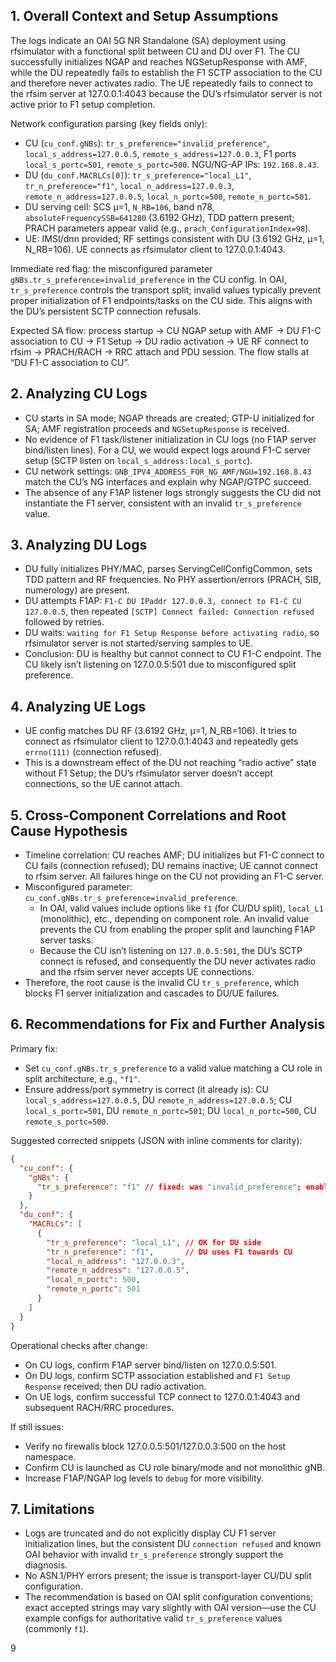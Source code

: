 ## 1. Overall Context and Setup Assumptions
The logs indicate an OAI 5G NR Standalone (SA) deployment using rfsimulator with a functional split between CU and DU over F1. The CU successfully initializes NGAP and reaches NGSetupResponse with AMF, while the DU repeatedly fails to establish the F1 SCTP association to the CU and therefore never activates radio. The UE repeatedly fails to connect to the rfsim server at 127.0.0.1:4043 because the DU’s rfsimulator server is not active prior to F1 setup completion.

Network configuration parsing (key fields only):
- CU (`cu_conf.gNBs`): `tr_s_preference="invalid_preference"`, `local_s_address=127.0.0.5`, `remote_s_address=127.0.0.3`, F1 ports `local_s_portc=501`, `remote_s_portc=500`. NGU/NG-AP IPs: `192.168.8.43`.
- DU (`du_conf.MACRLCs[0]`): `tr_s_preference="local_L1"`, `tr_n_preference="f1"`, `local_n_address=127.0.0.3`, `remote_n_address=127.0.0.5`, `local_n_portc=500`, `remote_n_portc=501`.
- DU serving cell: SCS µ=1, `N_RB=106`, band n78, `absoluteFrequencySSB=641280` (3.6192 GHz), TDD pattern present; PRACH parameters appear valid (e.g., `prach_ConfigurationIndex=98`).
- UE: IMSI/dnn provided; RF settings consistent with DU (3.6192 GHz, µ=1, N_RB=106). UE connects as rfsimulator client to 127.0.0.1:4043.

Immediate red flag: the misconfigured parameter `gNBs.tr_s_preference=invalid_preference` in the CU config. In OAI, `tr_s_preference` controls the transport split; invalid values typically prevent proper initialization of F1 endpoints/tasks on the CU side. This aligns with the DU’s persistent SCTP connection refusals.

Expected SA flow: process startup → CU NGAP setup with AMF → DU F1-C association to CU → F1 Setup → DU radio activation → UE RF connect to rfsim → PRACH/RACH → RRC attach and PDU session. The flow stalls at “DU F1-C association to CU”.

## 2. Analyzing CU Logs
- CU starts in SA mode; NGAP threads are created; GTP-U initialized for SA; AMF registration proceeds and `NGSetupResponse` is received.
- No evidence of F1 task/listener initialization in CU logs (no F1AP server bind/listen lines). For a CU, we would expect logs around F1-C server setup (SCTP listen on `local_s_address:local_s_portc`).
- CU network settings: `GNB_IPV4_ADDRESS_FOR_NG_AMF/NGU=192.168.8.43` match the CU’s NG interfaces and explain why NGAP/GTPC succeed.
- The absence of any F1AP listener logs strongly suggests the CU did not instantiate the F1 server, consistent with an invalid `tr_s_preference` value.

## 3. Analyzing DU Logs
- DU fully initializes PHY/MAC, parses ServingCellConfigCommon, sets TDD pattern and RF frequencies. No PHY assertion/errors (PRACH, SIB, numerology) are present.
- DU attempts F1AP: `F1-C DU IPaddr 127.0.0.3, connect to F1-C CU 127.0.0.5`, then repeated `[SCTP] Connect failed: Connection refused` followed by retries.
- DU waits: `waiting for F1 Setup Response before activating radio`, so rfsimulator server is not started/serving samples to UE.
- Conclusion: DU is healthy but cannot connect to CU F1-C endpoint. The CU likely isn’t listening on 127.0.0.5:501 due to misconfigured split preference.

## 4. Analyzing UE Logs
- UE config matches DU RF (3.6192 GHz, µ=1, N_RB=106). It tries to connect as rfsimulator client to 127.0.0.1:4043 and repeatedly gets `errno(111)` (connection refused).
- This is a downstream effect of the DU not reaching “radio active” state without F1 Setup; the DU’s rfsimulator server doesn’t accept connections, so the UE cannot attach.

## 5. Cross-Component Correlations and Root Cause Hypothesis
- Timeline correlation: CU reaches AMF; DU initializes but F1-C connect to CU fails (connection refused); DU remains inactive; UE cannot connect to rfsim server. All failures hinge on the CU not providing an F1-C server.
- Misconfigured parameter: `cu_conf.gNBs.tr_s_preference=invalid_preference`.
  - In OAI, valid values include options like `f1` (for CU/DU split), `local_L1` (monolithic), etc., depending on component role. An invalid value prevents the CU from enabling the proper split and launching F1AP server tasks.
  - Because the CU isn’t listening on `127.0.0.5:501`, the DU’s SCTP connect is refused, and consequently the DU never activates radio and the rfsim server never accepts UE connections.
- Therefore, the root cause is the invalid CU `tr_s_preference`, which blocks F1 server initialization and cascades to DU/UE failures.

## 6. Recommendations for Fix and Further Analysis
Primary fix:
- Set `cu_conf.gNBs.tr_s_preference` to a valid value matching a CU role in split architecture, e.g., `"f1"`.
- Ensure address/port symmetry is correct (it already is): CU `local_s_address=127.0.0.5`, DU `remote_n_address=127.0.0.5`; CU `local_s_portc=501`, DU `remote_n_portc=501`; DU `local_n_portc=500`, CU `remote_s_portc=500`.

Suggested corrected snippets (JSON with inline comments for clarity):

```json
{
  "cu_conf": {
    "gNBs": {
      "tr_s_preference": "f1" // fixed: was "invalid_preference"; enables CU F1 server
    }
  },
  "du_conf": {
    "MACRLCs": [
      {
        "tr_s_preference": "local_L1", // OK for DU side
        "tr_n_preference": "f1",       // DU uses F1 towards CU
        "local_n_address": "127.0.0.3",
        "remote_n_address": "127.0.0.5",
        "local_n_portc": 500,
        "remote_n_portc": 501
      }
    ]
  }
}
```

Operational checks after change:
- On CU logs, confirm F1AP server bind/listen on 127.0.0.5:501.
- On DU logs, confirm SCTP association established and `F1 Setup Response` received; then DU radio activation.
- On UE logs, confirm successful TCP connect to 127.0.0.1:4043 and subsequent RACH/RRC procedures.

If still issues:
- Verify no firewalls block 127.0.0.5:501/127.0.0.3:500 on the host namespace.
- Confirm CU is launched as CU role binary/mode and not monolithic gNB.
- Increase F1AP/NGAP log levels to `debug` for more visibility.

## 7. Limitations
- Logs are truncated and do not explicitly display CU F1 server initialization lines, but the consistent DU `connection refused` and known OAI behavior with invalid `tr_s_preference` strongly support the diagnosis.
- No ASN.1/PHY errors present; the issue is transport-layer CU/DU split configuration.
- The recommendation is based on OAI split configuration conventions; exact accepted strings may vary slightly with OAI version—use the CU example configs for authoritative valid `tr_s_preference` values (commonly `f1`).

9